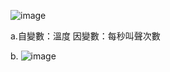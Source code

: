 ![image](https://github.com/user-attachments/assets/41368c93-980d-4022-bb0c-e5ea97952a0c)

a.自變數：溫度    因變數：每秒叫聲次數

b.
![image](https://github.com/user-attachments/assets/06b9339a-89d5-4cf7-8220-f92f855fb3a7)

